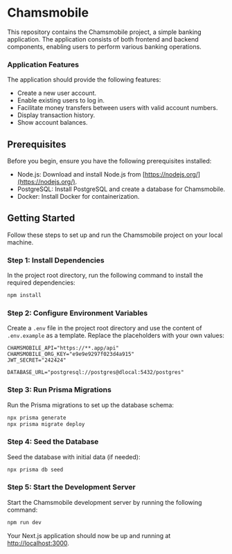 # Chamsmobile

This repository contains the Chamsmobile project, a simple banking application. The application consists of both frontend and backend components, enabling users to perform various banking operations.


### Application Features

The application should provide the following features:

- Create a new user account.
- Enable existing users to log in.
- Facilitate money transfers between users with valid account numbers.
- Display transaction history.
- Show account balances.

## Prerequisites

Before you begin, ensure you have the following prerequisites installed:

- Node.js: Download and install Node.js from [https://nodejs.org/](https://nodejs.org/).
- PostgreSQL: Install PostgreSQL and create a database for Chamsmobile.
- Docker: Install Docker for containerization.

## Getting Started

Follow these steps to set up and run the Chamsmobile project on your local machine.

### Step 1: Install Dependencies

In the project root directory, run the following command to install the required dependencies:

```bash
npm install
```

### Step 2: Configure Environment Variables

Create a `.env` file in the project root directory and use the content of `.env.example` as a template. Replace the placeholders with your own values:

```env
CHAMSMOBILE_API="https://**.app/api"
CHAMSMOBILE_ORG_KEY="e9e9e9297f023d4a915"
JWT_SECRET="242424"

DATABASE_URL="postgresql://postgres@dlocal:5432/postgres"
```

### Step 3: Run Prisma Migrations

Run the Prisma migrations to set up the database schema:

```bash
npx prisma generate
npx prisma migrate deploy
```

### Step 4: Seed the Database

Seed the database with initial data (if needed):

```bash
npx prisma db seed
```

### Step 5: Start the Development Server

Start the Chamsmobile development server by running the following command:

```bash
npm run dev
```

Your Next.js application should now be up and running at [http://localhost:3000](http://localhost:3000).

